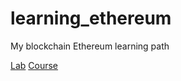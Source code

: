 # learning_ethereum
My blockchain Ethereum learning path

[Lab](https://remix.ethereum.org/#optimize=false&version=soljson-v0.4.24+commit.e67f0147.js)
[Course](https://www.udemy.com/conviertete-en-desarrollador-blockchain-con-ethereum/)
